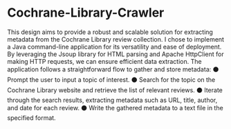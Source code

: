 # Cochrane-Library-Crawler

This design aims to provide a robust and scalable solution for extracting metadata from the Cochrane Library review collection. I chose to implement a Java command-line application for its versatility and ease of deployment. By leveraging the Jsoup library for HTML parsing and Apache HttpClient for making HTTP requests, we can ensure efficient data extraction.
The application follows a straightforward flow to gather and store metadata:
⚫
Prompt the user to input a topic of interest.
⚫
Search for the topic on the Cochrane Library website and retrieve the list of relevant reviews.
⚫
Iterate through the search results, extracting metadata such as URL, title, author, and date for each review.
⚫
Write the gathered metadata to a text file in the specified format.